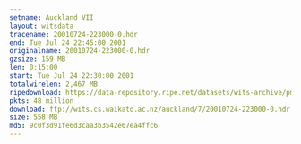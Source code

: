 ```yaml
---
setname: Auckland VII
layout: witsdata
tracename: 20010724-223000-0.hdr
end: Tue Jul 24 22:45:00 2001
originalname: 20010724-223000-0.hdr
gzsize: 159 MB
len: 0:15:00
start: Tue Jul 24 22:30:00 2001
totalwirelen: 2,467 MB
ripedownload: https://data-repository.ripe.net/datasets/wits-archive/pma/long/auck/7//20010724-223000-0.hdr.gz
pkts: 48 million
download: ftp://wits.cs.waikato.ac.nz/auckland/7/20010724-223000-0.hdr.gz
size: 558 MB
md5: 9c0f3d91fe6d3caa3b3542e67ea4ffc6
---
```

